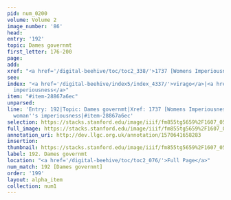 ```yaml
---
pid: num_0200
volume: Volume 2
image_number: '86'
head: 
entry: '192'
topic: Dames governmt
first_letter: 176-200
page: 
add: 
xref: "<a href='/digital-beehive/toc/toc2_338/'>1737 [Womens Imperiousness]</a>"
see: 
index: "<a href='/digital-beehive/index5/index_4337/'>virago</a>|<a href='/digital-beehive/index5/index_4593/'>woman's
  imperiousness</a>"
item: "#item-28867a6ec"
unparsed: 
line: 'Entry: 192|Topic: Dames governmt|Xref: 1737 [Womens Imperiousness]|Index: virago|Index:
  woman''s imperiousness|#item-28867a6ec'
selection: https://stacks.stanford.edu/image/iiif/fm855tg5659%2F1607_0553/749,721,3078,644/full/0/default.jpg
full_image: https://stacks.stanford.edu/image/iiif/fm855tg5659%2F1607_0553/full/full/0/default.jpg
annotation_uri: http://dev.llgc.org.uk/annotation/1570641658283
insertion: 
thumbnail: https://stacks.stanford.edu/image/iiif/fm855tg5659%2F1607_0553/749,721,600,180/250,/0/default.jpg
label: 192. Dames governmt
location: "<a href='/digital-beehive/toc/toc2_076/'>Full Page</a>"
num_match: 192 [Dames governmt]
order: '199'
layout: alpha_item
collection: num1
---
```

